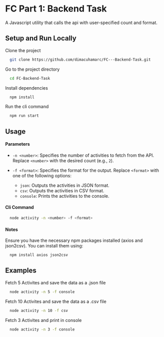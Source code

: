 
# FC Part 1: Backend Task

A Javascript utility that calls the api with user-specified count and format.




## Setup and Run Locally

Clone the project

```bash
  git clone https://github.com/dimacuhamarc/FC---Backend-Task.git
```

Go to the project directory

```bash
  cd FC-Backend-Task
```

Install dependencies

```bash
  npm install
```

Run the cli command

```bash
  npm run start
```


## Usage

#### Parameters

- `-n <number>`: Specifies the number of activities to fetch from the API. Replace `<number>` with the desired count (e.g., `2`).

- `-f <format>`: Specifies the format for the output. Replace `<format>` with one of the following options:
  - `json`: Outputs the activities in JSON format.
  - `csv`: Outputs the activities in CSV format.
  - `console`: Prints the activities to the console.


#### Cli Command
```bash
  node activity -n <number> -f <format>
```

#### Notes
Ensure you have the necessary npm packages installed (axios and json2csv). You can install them using:
```bash
  npm install axios json2csv
```

## Examples
Fetch 5 Activites and save the data as a .json file
```bash
  node activity -n 5 -f console
```
Fetch 10 Activites and save the data as a .csv file
```bash
  node activity -n 10 -f csv
```
Fetch 3 Activites and print in console
```bash
  node activity -n 3 -f console
```




